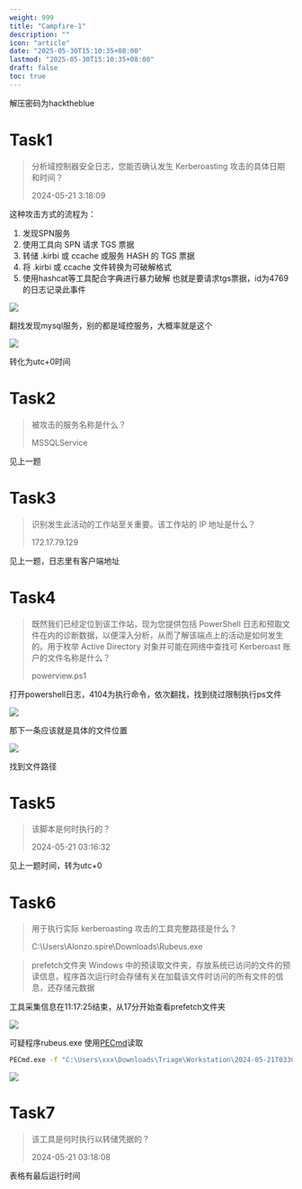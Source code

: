 ```yaml
---
weight: 999
title: "Campfire-1"
description: ""
icon: "article"
date: "2025-05-30T15:10:35+08:00"
lastmod: "2025-05-30T15:10:35+08:00"
draft: false
toc: true
---
```


解压密码为hacktheblue

# Task1
>分析域控制器安全日志，您能否确认发生 Kerberoasting 攻击的具体日期和时间？
>
>2024-05-21 3:18:09

这种攻击方式的流程为：
1. 发现SPN服务  
2. 使用工具向 SPN 请求 TGS 票据  
3. 转储 .kirbi 或 ccache 或服务 HASH 的 TGS 票据  
4. 将 .kirbi 或 ccache 文件转换为可破解格式  
5. 使用hashcat等工具配合字典进行暴力破解
也就是要请求tgs票据，id为4769的日志记录此事件

![](https://gitee.com/inklong/blog-pic/raw/master/images/20250531192216982.png)

翻找发现mysql服务，别的都是域控服务，大概率就是这个

![](https://gitee.com/inklong/blog-pic/raw/master/images/20250531192228019.png)

转化为utc+0时间

# Task2
>被攻击的服务名称是什么？
>
>MSSQLService

见上一题

# Task3
>识别发生此活动的工作站至关重要。该工作站的 IP 地址是什么？
>
>172.17.79.129

见上一题，日志里有客户端地址

# Task4
>既然我们已经定位到该工作站，现为您提供包括 PowerShell 日志和预取文件在内的诊断数据，以便深入分析，从而了解该端点上的活动是如何发生的。用于枚举 Active Directory 对象并可能在网络中查找可 Kerberoast 账户的文件名称是什么？
>
>powerview.ps1

打开powershell日志，4104为执行命令，依次翻找，找到绕过限制执行ps文件

![](https://gitee.com/inklong/blog-pic/raw/master/images/20250531192304506.png)

那下一条应该就是具体的文件位置

![](https://gitee.com/inklong/blog-pic/raw/master/images/20250531192315453.png)

找到文件路径

# Task5
>该脚本是何时执行的？
>
>2024-05-21 03:16:32

见上一题时间，转为utc+0

# Task6
>用于执行实际 kerberoasting 攻击的工具完整路径是什么？
>
>C:\Users\Alonzo.spire\Downloads\Rubeus.exe

>prefetch文件夹
Windows 中的预读取文件夹，存放系统已访问的文件的预读信息，程序首次运行时会存储有关在加载该文件时访问的所有文件的信息，还存储元数据

工具采集信息在11:17:25结束，从17分开始查看prefetch文件夹

![](https://gitee.com/inklong/blog-pic/raw/master/images/20250531192328976.png)

可疑程序rubeus.exe
使用[PECmd](https://ericzimmerman.github.io/#!index.md)读取

```bash
PECmd.exe -f "C:\Users\xxx\Downloads\Triage\Workstation\2024-05-21T033012_triage_asset\C\Windows\prefetch\RUBEUS.EXE-5873E24B.pf" --csv "./"
```


![](https://gitee.com/inklong/blog-pic/raw/master/images/20250531192339449.png)

# Task7
>该工具是何时执行以转储凭据的？
>
>2024-05-21 03:18:08

表格有最后运行时间
